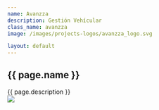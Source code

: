 ```yaml
---
name: Avanzza
description: Gestión Vehícular
class_name: avanzza
image: /images/projects-logos/avanzza_logo.svg

layout: default
---
```


<section class="projects-page">
  <div class="container text-center">
    <h1 class="text-shadow">
      {{ page.name }}
    </h1>
  </div>
</section>

<section class="projects-list">
  <div class="container">
    <div class="row">
      <div class="col-md-8">
        {{ page.description }}
      </div>
      <div class="col-md-4">
        <img src="{{ page.image }}" />
      </div>
    </div>
  </div>
</section>

